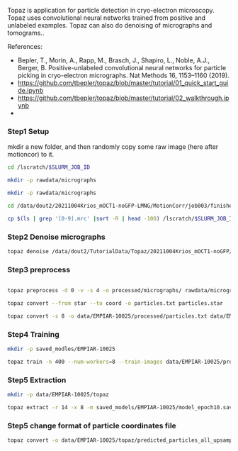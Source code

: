 Topaz is application for particle detection in cryo-electron microscopy. Topaz uses convolutional neural networks trained from positive and unlabeled examples. Topaz can also do denoising of micrographs and tomograms..

References:
- Bepler, T., Morin, A., Rapp, M., Brasch, J., Shapiro, L., Noble, A.J., Berger, B. Positive-unlabeled convolutional neural networks for particle picking in cryo-electron micrographs. Nat Methods 16, 1153–1160 (2019).
- https://github.com/tbepler/topaz/blob/master/tutorial/01_quick_start_guide.ipynb
- https://github.com/tbepler/topaz/blob/master/tutorial/02_walkthrough.ipynb
- 

### Step1 Setup

mkdir a new folder, and then randomly copy some raw image (here after motioncor) to it.

```sh
cd /lscratch/$SLURM_JOB_ID

mkdir -p rawdata/micrographs

mkdir -p rawdata/micrographs

cd /data/dout2/20211004Krios_mOCT1-noGFP-LMNG/MotionCorr/job003/finished-frames

cp $(ls | grep '[0-9].mrc' |sort -R | head -100) /lscratch/$SLURM_JOB_ID/rawdata/micrographs/

```

### Step2 Denoise micrographs

```sh
topaz denoise /data/dout2/TutorialData/Topaz/20211004Krios_mOCT1-noGFP/rawdata/micrographs/*.mrc --model unet --device 0 --format mrc --patch-size 1536 --patch-padding 384 --normalize --output /data/dout2/TutorialData/Topaz/20211004Krios_mOCT1-noGFP/denoise/micrographs/
```

### Step3 preprocess

```sh

topaz preprocess -d 0 -v -s 4 -o processed/micrographs/ rawdata/micrographs/*.mrc

topaz convert --from star --to coord -o particles.txt particles.star 

topaz convert -s 8 -o data/EMPIAR-10025/processed/particles.txt data/EMPIAR-10025/rawdata/particles.txt
```

### Step4 Training

```sh
mkdir -p saved_modles/EMPIAR-10025

topaz train -n 400 --num-workers=8 --train-images data/EMPIAR-10025/processed/micrographs/ --train-targets data/EMPIAR-10025/processed/particles.txt --save-prefix=saved_models/EMPIAR-10025/model -o saved_models/EMPIAR-10025/model_training.txt

```

### Step5 Extraction

```sh
mkdir -p data/EMPIAR-10025/topaz

topaz extract -r 14 -x 8 -m saved_models/EMPIAR-10025/model_epoch10.sav -o data/EMPIAR-10025/topaz/predicted_particles_all_upsampled.txt data/EMPIAR-10025/processed/micrographs/*.mrc

```
### Step5 change format of particle coordinates file

```sh
topaz convert -o data/EMPIAR-10025/topaz/predicted_particles_all_upsampled.star data/EMPIAR-10025/topaz/predicted_particles_all_upsampled.txt 


```
